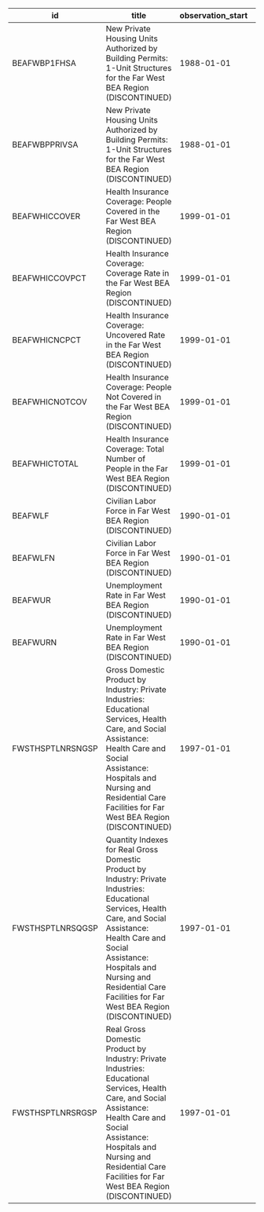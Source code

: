 | id               | title                                                                                                                                                                                                                                                                       | observation_start   | observation_end   |
|------------------|-----------------------------------------------------------------------------------------------------------------------------------------------------------------------------------------------------------------------------------------------------------------------------|---------------------|-------------------|
| BEAFWBP1FHSA     | New Private Housing Units Authorized by Building Permits: 1-Unit Structures for the Far West BEA Region (DISCONTINUED)                                                                                                                                                      | 1988-01-01          | 2017-07-01        |
| BEAFWBPPRIVSA    | New Private Housing Units Authorized by Building Permits: 1-Unit Structures for the Far West BEA Region (DISCONTINUED)                                                                                                                                                      | 1988-01-01          | 2017-07-01        |
| BEAFWHICCOVER    | Health Insurance Coverage: People Covered in the Far West BEA Region (DISCONTINUED)                                                                                                                                                                                         | 1999-01-01          | 2012-01-01        |
| BEAFWHICCOVPCT   | Health Insurance Coverage: Coverage Rate in the Far West BEA Region (DISCONTINUED)                                                                                                                                                                                          | 1999-01-01          | 2012-01-01        |
| BEAFWHICNCPCT    | Health Insurance Coverage: Uncovered Rate in the Far West BEA Region (DISCONTINUED)                                                                                                                                                                                         | 1999-01-01          | 2012-01-01        |
| BEAFWHICNOTCOV   | Health Insurance Coverage: People Not Covered in the Far West BEA Region (DISCONTINUED)                                                                                                                                                                                     | 1999-01-01          | 2012-01-01        |
| BEAFWHICTOTAL    | Health Insurance Coverage: Total Number of People in the Far West BEA Region (DISCONTINUED)                                                                                                                                                                                 | 1999-01-01          | 2012-01-01        |
| BEAFWLF          | Civilian Labor Force in Far West BEA Region (DISCONTINUED)                                                                                                                                                                                                                  | 1990-01-01          | 2015-12-01        |
| BEAFWLFN         | Civilian Labor Force in Far West BEA Region (DISCONTINUED)                                                                                                                                                                                                                  | 1990-01-01          | 2015-12-01        |
| BEAFWUR          | Unemployment Rate in Far West BEA Region (DISCONTINUED)                                                                                                                                                                                                                     | 1990-01-01          | 2015-12-01        |
| BEAFWURN         | Unemployment Rate in Far West BEA Region (DISCONTINUED)                                                                                                                                                                                                                     | 1990-01-01          | 2015-12-01        |
| FWSTHSPTLNRSNGSP | Gross Domestic Product by Industry: Private Industries: Educational Services, Health Care, and Social Assistance: Health Care and Social Assistance: Hospitals and Nursing and Residential Care Facilities for Far West BEA Region (DISCONTINUED)                           | 1997-01-01          | 2016-01-01        |
| FWSTHSPTLNRSQGSP | Quantity Indexes for Real Gross Domestic Product by Industry: Private Industries: Educational Services, Health Care, and Social Assistance: Health Care and Social Assistance: Hospitals and Nursing and Residential Care Facilities for Far West BEA Region (DISCONTINUED) | 1997-01-01          | 2016-01-01        |
| FWSTHSPTLNRSRGSP | Real Gross Domestic Product by Industry: Private Industries: Educational Services, Health Care, and Social Assistance: Health Care and Social Assistance: Hospitals and Nursing and Residential Care Facilities for Far West BEA Region (DISCONTINUED)                      | 1997-01-01          | 2016-01-01        |